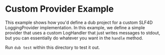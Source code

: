 # Custom Provider Example

This example shows how you'd define a dub project for a custom SLF4D LoggingProvider implementation. In this example, we define a simple provider that uses a custom LogHandler that just writes messages to stdout, but you can essentially do whatever you want in the `handle` method.

Run `dub test` within this directory to test it out.
